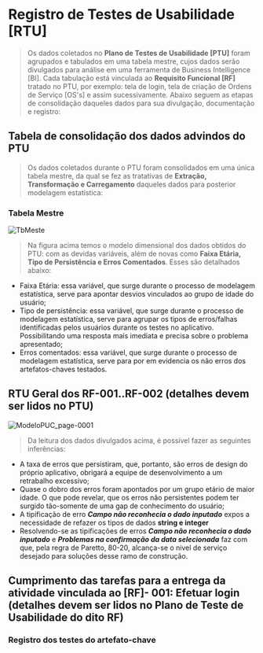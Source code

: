 # Registro de Testes de Usabilidade [RTU]

> Os dados coletados no **Plano de Testes de Usabilidade [PTU]** foram agrupados e tabulados em uma tabela mestre, cujos dados serão divulgados para análise em uma ferramenta de Business Intelligence [BI]. Cada tabulação está vinculada ao **Requisito Funcional [RF]** tratado no PTU, por exemplo: tela de login, tela de criação de Ordens de Serviço [OS's] e assim sucessivamente. Abaixo seguem as etapas de consolidação daqueles dados para sua divulgação, documentação e registro:


## Tabela de consolidação dos dados advindos do PTU
> Os dados coletados durante o PTU foram consolidados em uma única tabela mestre, da qual se fez as tratativas de **Extração, Transformação e Carregamento** daqueles dados para posterior modelagem estatística:

### Tabela Mestre

![TbMeste](https://user-images.githubusercontent.com/36858665/198893402-17c217b4-b7db-4752-a1e3-52c0c88027b2.PNG)

> Na figura acima temos o modelo dimensional dos dados obtidos do PTU: com as devidas variáveis, além de novas como **Faixa Etária, Tipo de Persistência e Erros Comentados**. Esses são detalhados abaixo:

- Faixa Etária: essa variável, que surge durante o processo de modelagem estatística, serve para apontar desvios vinculados ao grupo de idade do usuário;
- Tipo de persistência: essa variável, que surge durante o processo de modelagem estatística, serve para agrupar os tipos de erros/falhas identificadas pelos usuários durante os testes no aplicativo. Possibilitando uma resposta mais imediata e precisa sobre o problema apresentado;
- Erros comentados: essa variável, que surge durante o processo de modelagem estatística, serve para por em evidencia os não erros dos artefatos-chaves testados.

## RTU Geral dos RF-001..RF-002 (detalhes devem ser lidos no PTU)

![ModeloPUC_page-0001](https://user-images.githubusercontent.com/36858665/198895147-a0173724-f3a5-4b5c-8e38-282282e47058.jpg)
> Da leitura dos dados divulgados acima, é possível fazer as seguintes inferências:
- A taxa de erros que persistiram, que, portanto, são erros de design do próprio aplicativo, obrigará a equipe de desenvolvimento a um retrabalho excessivo;
- Quase o dobro dos erros foram apontados por um grupo etário de maior idade. O que pode revelar, que os erros não persistentes podem ter surgido tão-somente de uma gap de conhecimento do usuário;
- A tipificação de erro **_Campo não reconhecia o dado inputado_** expos a necessidade de refazer os tipos de dados **string e integer**
- Resolvendo-se as tipificações de erros **_Campo não reconhecia o dado inputado_** e **_Problemas na confirmação da data selecionada_** faz com que, pela regra de Paretto, 80-20, alcança-se o nivel de serviço desejado para soluções desse ramo de construção.
## Cumprimento das tarefas para a entrega da atividade vinculada ao [RF]- 001: Efetuar login (detalhes devem ser lidos no Plano de Teste de Usabilidade do dito RF)

### Registro dos testes do artefato-chave
                              


